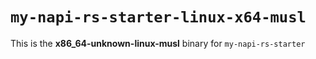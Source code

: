 # `my-napi-rs-starter-linux-x64-musl`

This is the **x86_64-unknown-linux-musl** binary for `my-napi-rs-starter`
